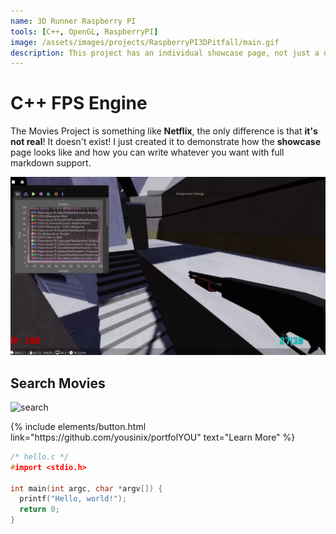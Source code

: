 ```yaml
---
name: 3D Runner Raspberry PI
tools: [C++, OpenGL, RaspberryPI]
image: /assets/images/projects/RaspberryPI3DPitfall/main.gif
description: This project has an individual showcase page, not just a direct link to the project site or repo. Now you have more space to describe your awesome project!
---
```


# C++ FPS Engine

The Movies Project is something like **Netflix**, the only difference is that **it's not real**! It doesn't exist! I just created it to demonstrate how the **showcase** page looks like and how you can write whatever you want with full markdown support.

![preview](../assets/images/projects/FPSEngine/Main.png)

## Search Movies

![search](https://www.sketchappsources.com/resources/source-image/microsoft-windows-10-virtual-keyboard-diogo-sousa.png)

<p class="text-center">
{% include elements/button.html link="https://github.com/yousinix/portfolYOU" text="Learn More" %}
</p>

```c
/* hello.c */
#import <stdio.h>

int main(int argc, char *argv[]) {
  printf("Hello, world!");
  return 0;
}
```